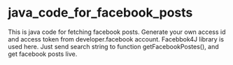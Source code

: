# java_code_for_facebook_posts
This is java code for fetching facebook posts. Generate your own access id and access token from developer.facebook account.
Facebbok4J library is used here. Just send search string to function getFacebookPostes(), and get facebook posts live.
